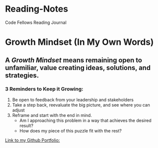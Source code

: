 # Reading-Notes
Code Fellows Reading Journal


# Growth Mindset (In My Own Words)

## A ***Growth Mindset*** means remaining open to unfamiliar, value creating ideas, solutions, and strategies.

### 3 Reminders to Keep it Growing:
1. Be open to feedback from your leadership and stakeholders
2. Take a step back, reevaluate the big picture, and see where you can adjust 
3. Reframe and start with the end in mind.  
   - Am I approaching this problem in a way that achieves the desired result?
   - How does my piece of this puzzle fit with the rest?

[Link to my Github Portfolio:]([url]https://iamandrewcarroll.github.io/reading-notes/)
